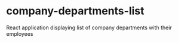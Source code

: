 # company-departments-list
React application displaying list of company departments with their employees
